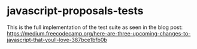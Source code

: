 # javascript-proposals-tests

This is the full implementation of the test suite as seen in the blog post: https://medium.freecodecamp.org/here-are-three-upcoming-changes-to-javascript-that-youll-love-387bce1bfb0b

